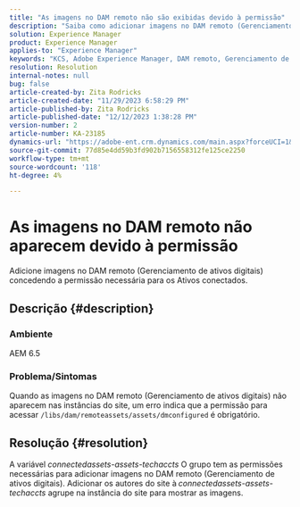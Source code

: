 ```yaml
---
title: "As imagens no DAM remoto não são exibidas devido à permissão"
description: "Saiba como adicionar imagens no DAM remoto (Gerenciamento de ativos digitais)."
solution: Experience Manager
product: Experience Manager
applies-to: "Experience Manager"
keywords: "KCS, Adobe Experience Manager, DAM remoto, Gerenciamento de ativos digitais"
resolution: Resolution
internal-notes: null
bug: false
article-created-by: Zita Rodricks
article-created-date: "11/29/2023 6:58:29 PM"
article-published-by: Zita Rodricks
article-published-date: "12/12/2023 1:38:28 PM"
version-number: 2
article-number: KA-23185
dynamics-url: "https://adobe-ent.crm.dynamics.com/main.aspx?forceUCI=1&pagetype=entityrecord&etn=knowledgearticle&id=11bf0c46-e98e-ee11-8179-6045bd006793"
source-git-commit: 77d85e4dd59b3fd902b7156558312fe125ce2250
workflow-type: tm+mt
source-wordcount: '118'
ht-degree: 4%

---
```


# As imagens no DAM remoto não aparecem devido à permissão


Adicione imagens no DAM remoto (Gerenciamento de ativos digitais) concedendo a permissão necessária para os Ativos conectados.

## Descrição {#description}


### Ambiente

AEM 6.5

### Problema/Sintomas

Quando as imagens no DAM remoto (Gerenciamento de ativos digitais) não aparecem nas instâncias do site, um erro indica que a permissão para acessar `/libs/dam/remoteassets/assets/dmconfigured` é obrigatório.








## Resolução {#resolution}


A variável *connectedassets-assets-techaccts* O grupo tem as permissões necessárias para adicionar imagens no DAM remoto (Gerenciamento de ativos digitais). Adicionar os autores do site à<b> </b>*connectedassets-assets-techaccts* agrupe na instância do site para mostrar as imagens.
